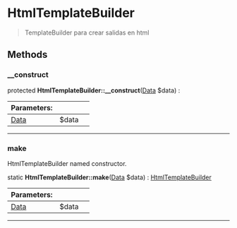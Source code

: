 
                                                                                                                                            
    
# HtmlTemplateBuilder


> TemplateBuilder para crear salidas en html
>
> 








## Methods

### __construct



protected **HtmlTemplateBuilder::__construct**([Data](../../../Data.md) $data) : 


|Parameters: | | |
| --- | --- | --- |
|[Data](../../../Data.md) |$data |  |

---


### make
HtmlTemplateBuilder named constructor.


static **HtmlTemplateBuilder::make**([Data](../../../Data.md) $data) : [HtmlTemplateBuilder](../../../HtmlTemplateBuilder.md)


|Parameters: | | |
| --- | --- | --- |
|[Data](../../../Data.md) |$data |  |

---


                                                                                                                                                                                                                                                                                                                                                                                                            
    
                                                                                                                                                                                                                                                                             
                